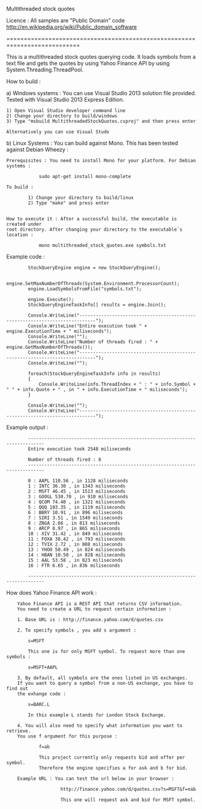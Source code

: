 Multithreaded stock quotes

Licence : All samples are "Public Domain" code 
http://en.wikipedia.org/wiki/Public_domain_software

===========================================================================

This is a multithreaded stock quotes querying code. It loads symbols 
from a text file and gets the quotes by using Yahoo Finance API
by using System.Threading.ThreadPool.

How to build :

a) Windows systems : You can use Visual Studio 2013 solution file provided. 
Tested with Visual Studio 2013 Express Edition.

	1) Open Visual Studio developer command line
	2) Change your directory to build/windows
	3) Type "msbuild MultithreadedStockQuotes.csproj" and then press enter
	
	Alternatively you can use Visual Studo

b) Linux Systems : You can build against Mono. This has been tested against Debian Wheezy :

	Prerequisites : You need to install Mono for your platform. For Debian systems :
				
				sudo apt-get install mono-complete
		
	To build : 
	
			1) Change your directory to build/linux
			2) Type "make" and press enter
	
				
	How to execute it : After a successful build, the executable is created under 
	root directory. After changing your directory to the executable`s location :
		
				mono multithreaded_stock_quotes.exe symbols.txt
	

Example code :

            StockQueryEngine engine = new StockQueryEngine();

            engine.SetMaxNumberOfThreads(System.Environment.ProcessorCount);
            engine.LoadSymbolsFromFile("symbols.txt");

			engine.Execute();
            StockQueryEngineTaskInfo[] results = engine.Join();

            Console.WriteLine("----------------------------------------------------------------------------");
            Console.WriteLine("Entire execution took " + engine.ExecutionTime + " miliseconds");
            Console.WriteLine("");
            Console.WriteLine("Number of threads fired : " + engine.GetMaxNumberOfThreads());
            Console.WriteLine("----------------------------------------------------------------------------");
            Console.WriteLine("");

            foreach(StockQueryEngineTaskInfo info in results)
            {
                Console.WriteLine(info.ThreadIndex + " : " + info.Symbol + " " + info.Quote + " , in " + info.ExecutionTime + " miliseconds");
            }

            Console.WriteLine("");
            Console.WriteLine("----------------------------------------------------------------------------");

Example output : 

			----------------------------------------------------------------------------
			Entire execution took 2548 miliseconds

			Number of threads fired : 8
			----------------------------------------------------------------------------

			0 : AAPL 110.56 , in 1128 miliseconds
			1 : INTC 36.30 , in 1343 miliseconds
			2 : MSFT 46.45 , in 1513 miliseconds
			3 : GOOGL 530.70 , in 910 miliseconds
			4 : QCOM 74.40 , in 1321 miliseconds
			5 : QQQ 103.35 , in 1119 miliseconds
			6 : BBRY 10.91 , in 896 miliseconds
			7 : SIRI 3.51 , in 1549 miliseconds
			8 : ZNGA 2.66 , in 813 miliseconds
			9 : ARCP 8.97 , in 865 miliseconds
			10 : XIV 31.42 , in 849 miliseconds
			11 : FOXA 38.42 , in 793 miliseconds
			12 : TVIX 2.72 , in 808 miliseconds
			13 : YHOO 50.49 , in 824 miliseconds
			14 : HBAN 10.50 , in 828 miliseconds
			15 : AAL 53.58 , in 823 miliseconds
			16 : FTR 6.65 , in 836 miliseconds

			----------------------------------------------------------------------------
			
How does Yahoo Finance API work :

		Yahoo Finance API is a REST API that returns CSV information.
		You need to create a URL to request certain information :
		
		1. Base URL is : http://finance.yahoo.com/d/quotes.csv
		
		2. To specify symbols , you add s argument :
		
			s=MSFT	
			
			This one is for only MSFT symbol. To request more than one symbols :
			
			s=MSFT+AAPL
			
		3. By default, all symbols are the ones listed in US exchanges. 
		If you want to query a symbol from a non-US exchange, you have to find out 
		the exhange code :
		
			s=BARC.L
			
			In this example L stands for London Stock Exchange.
			
		4. You will also need to specify what information you want to retrieve.
		You use f argument for this purpose :
		
				f=ab
				
				This project currently only requests bid and offer per symbol.
				Therefore the engine specifies a for ask and b for bid.
				
		Example URL : You can test the url below in your browser :
		
						http://finance.yahoo.com/d/quotes.csv?s=MSFT&f=nab
						
						This one will request ask and bid for MSFT symbol.
		
			